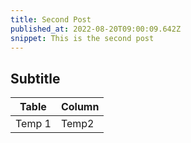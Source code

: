 ```yaml
---
title: Second Post
published_at: 2022-08-20T09:00:09.642Z
snippet: This is the second post
---
```


## Subtitle

| Table  | Column |
| ------ | ------ |
| Temp 1 | Temp2  |
